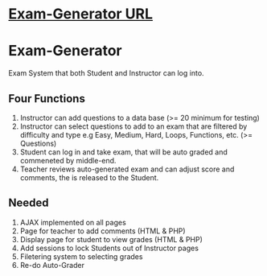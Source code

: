 # [Exam-Generator URL](https://web.njit.edu/~meu3/CS490/Exam-Generator-RC/login.html)

# Exam-Generator
Exam System that both Student and Instructor can log into.

## Four Functions
1. Instructor can add questions to a data base (>= 20 minimum for testing)
2. Instructor can select questions to add to an exam that are filtered by difficulty and type e.g Easy, Medium, Hard, Loops, Functions, etc. (>= Questions)
3. Student can log in and take exam, that will be auto graded and commeneted by middle-end. 
4. Teacher reviews auto-generated exam and can adjust score and comments, the is released to the Student.

## Needed
1. AJAX implemented on all pages
2. Page for teacher to add comments (HTML & PHP)
3. Display page for student to view grades (HTML & PHP)
4. Add sessions to lock Students out of Instructor pages
5. Filetering system to selecting grades
6. Re-do Auto-Grader
